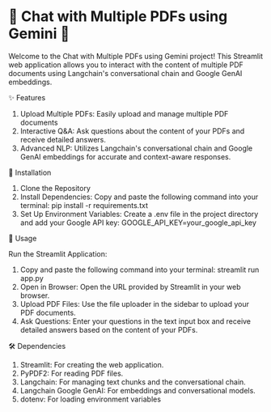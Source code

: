# 📄 Chat with Multiple PDFs using Gemini 💬


Welcome to the Chat with Multiple PDFs using Gemini project! This Streamlit web application allows you to interact with the content of multiple PDF documents using Langchain's conversational chain and Google GenAI embeddings.

✨ Features


1. Upload Multiple PDFs: Easily upload and manage multiple PDF documents
2. Interactive Q&A: Ask questions about the content of your PDFs and receive detailed answers.
3. Advanced NLP: Utilizes Langchain's conversational chain and Google GenAI embeddings for accurate and context-aware responses.

🚀 Installation


1) Clone the Repository
2) Install Dependencies:
Copy and paste the following command into your terminal:
pip install -r requirements.txt
3) Set Up Environment Variables:
Create a .env file in the project directory and add your Google API key:
GOOGLE_API_KEY=your_google_api_key

📖 Usage


Run the Streamlit Application:
1) Copy and paste the following command into your terminal:
streamlit run app.py
2) Open in Browser:
Open the URL provided by Streamlit in your web browser.
3) Upload PDF Files:
Use the file uploader in the sidebar to upload your PDF documents.
4) Ask Questions:
Enter your questions in the text input box and receive detailed answers based on the content of your PDFs.

🛠 Dependencies


1. Streamlit: For creating the web application.
2. PyPDF2: For reading PDF files.
3. Langchain: For managing text chunks and the conversational chain.
4. Langchain Google GenAI: For embeddings and conversational models.
5. dotenv: For loading environment variables
